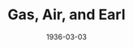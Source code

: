 ---
title: Gas, Air, and Earl
date: 1936-03-03
closing_date:
layout: productions
featured_image:
image_caption:
image_credit:
playbill:
category:
Theatre: Theatre Jacksonville
cast:
- A Lawyer:
  - Elmo Lehman, Jr.
- Kitty Carson: Emily Kennard
- Elinor Plummer: Evelyn Horsch
- Mrs. Plummer: Lucy Gaines Carter
- Boggs: Neal Tyler, Jr.
crew:
- Director:
  - Evelyn B. Cox
- Props: Marion Hendry
- Staging: Mary Courtney
---